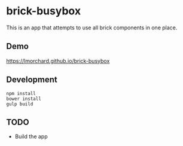 # brick-busybox

This is an app that attempts to use all brick components in one place.

## Demo

https://lmorchard.github.io/brick-busybox

## Development
```
npm install
bower install
gulp build
```

## TODO

* Build the app
